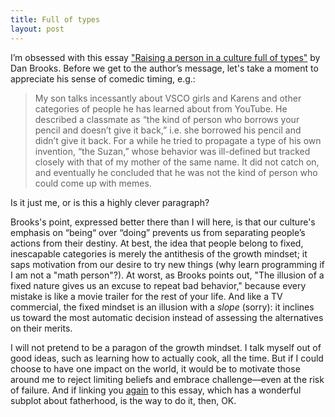 ```yaml
---
title: Full of types
layout: post
---
```


I’m obsessed with this essay
["Raising a person in a culture full of types"](https://theoutline.com/post/8627/raising-a-teen-personality-types-growth-mindset)
by Dan Brooks. Before we get to the author’s message, let's take a moment to
appreciate his sense of comedic timing, e.g.:

> My son talks incessantly about VSCO girls and Karens and other categories of
> people he has learned about from YouTube. He described a classmate as “the
> kind of person who borrows your pencil and doesn’t give it back,” i.e. she
> borrowed his pencil and didn’t give it back. For a while he tried to propagate
> a type of his own invention, “the Suzan,” whose behavior was ill-defined but
> tracked closely with that of my mother of the same name. It did not catch on,
> and eventually he concluded that he was not the kind of person who could come
> up with memes.

Is it just me, or is this a highly clever paragraph?

Brooks's point, expressed better there than I will here, is that our culture's
emphasis on “being“ over “doing” prevents us from separating people’s actions
from their destiny. At best, the idea that people belong to fixed, inescapable
categories is merely the antithesis of the growth mindset; it saps motivation
from our desire to try new things (why learn programming if I am not a "math
person"?). At worst, as Brooks points out, "The illusion of a fixed nature gives
us an excuse to repeat bad behavior," because every mistake is like a movie
trailer for the rest of your life. And like a TV commercial, the fixed mindset
is an illusion with a *slope* (sorry): it inclines us toward the most automatic
decision instead of assessing the alternatives on their merits.

I will not pretend to be a paragon of the growth mindset. I talk myself out of
good ideas, such as learning how to actually cook, all the time. But if I could
choose to have one impact on the world, it would be to motivate those around me
to reject limiting beliefs and embrace challenge—even at the risk of failure.
And if linking you
[again](https://theoutline.com/post/8627/raising-a-teen-personality-types-growth-mindset)
to this essay, which has a wonderful subplot about fatherhood, is the way to do
it, then, OK.
